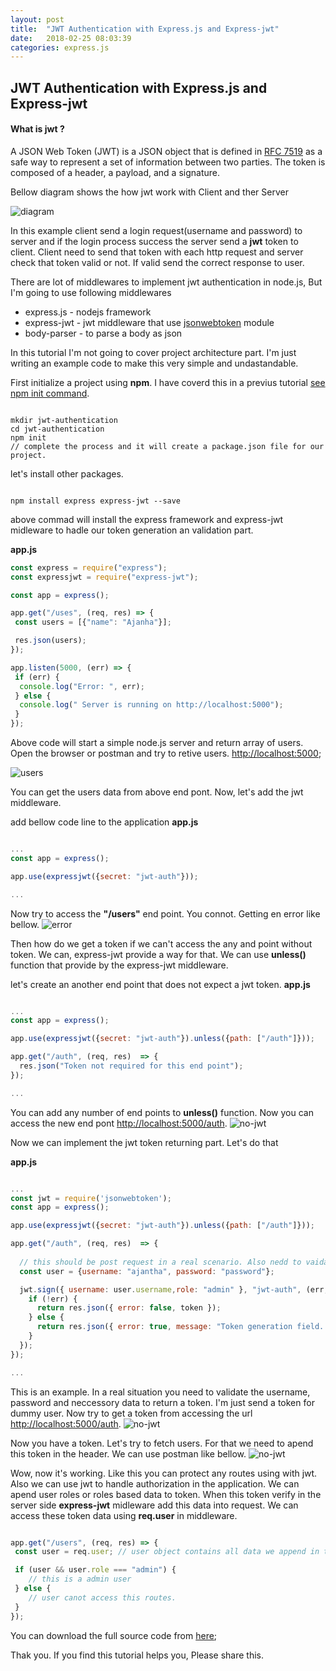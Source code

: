```yaml
---
layout: post
title:  "JWT Authentication with Express.js and Express-jwt"
date:   2018-02-25 08:03:39
categories: express.js
---
```


## **JWT Authentication with Express.js and Express-jwt**

#### What is **jwt** ?

A JSON Web Token (JWT) is a JSON object that is defined in [RFC 7519](https://tools.ietf.org/html/rfc7519) as a safe way to represent a set of information between two parties. The token is composed of a header, a payload, and a signature.

Bellow diagram shows the how jwt work with Client and ther Server

![diagram](https://cdn.auth0.com/content/jwt/jwt-diagram.png)


In this example client send a login request(username and password) to server and if the login process success the server send a **jwt** token to client. Client need to send that token with each http request and server check that token valid or not. If valid send the correct response to user.


There are lot of middlewares to implement jwt authentication in node.js, But I'm going to use following middlewares

* express.js - nodejs framework
* express-jwt - jwt middleware that use [jsonwebtoken](https://www.npmjs.com/package/jsonwebtoken) module
* body-parser - to parse a body as json


In this tutorial I'm not going to cover project architecture part. I'm just writing an example code to make this very simple and undastandable.

First initialize a project using **npm**. I have coverd this in a previus tutorial [see npm init command](http://localhost:4000/express.js/2017/10/13/Express-Simple-REST-API.html).

``` shell

mkdir jwt-authentication
cd jwt-authentication
npm init
// complete the process and it will create a package.json file for our project.

```

let's install other packages.

``` shell

npm install express express-jwt --save

```

above commad will install the express framework and express-jwt midleware to hadle our token generation an validation part.

**app.js**

``` javascript
const express = require("express");
const expressjwt = require("express-jwt");

const app = express();

app.get("/uses", (req, res) => {
 const users = [{"name": "Ajanha"}];

 res.json(users);
});

app.listen(5000, (err) => {
 if (err) {
  console.log("Error: ", err);
 } else {
  console.log(" Server is running on http://localhost:5000");
 }
});
```

Above code will start a simple node.js server and return array of users. Open the browser or postman and try to retive users.
[http://localhost:5000](http://localhost:5000);

![users]({{"/assets/jwt-auth/users.png"}})

You can get the users data from above end pont. Now, let's add the jwt middleware.

add bellow code line to the application
**app.js**
``` javascript

...
const app = express();

app.use(expressjwt({secret: "jwt-auth"}));

...

```

Now try to access the **"/users"** end point. You connot. Getting en error like bellow.
![error]({{"/assets/jwt-auth/auth-error.png"}})

Then how do we get a token if we can't access the any and point without token. We can, express-jwt provide a way for that. We can use **unless()** function that provide by the express-jwt middleware.

let's create an another end point that does not expect a jwt token.
**app.js**
``` javascript

...
const app = express();

app.use(expressjwt({secret: "jwt-auth"}).unless({path: ["/auth"]}));

app.get("/auth", (req, res)  => {
  res.json("Token not required for this end point");
});

...
```
You can add any number of end points to **unless()** function. Now you can access the new end pont [http://localhost:5000/auth](http://localhost:5000/auth).
![no-jwt]({{"/assets/jwt-auth/no-jwt.png"}})


Now we can implement the jwt token returning part. Let's do that

**app.js**
``` javascript

...
const jwt = require('jsonwebtoken');
const app = express();

app.use(expressjwt({secret: "jwt-auth"}).unless({path: ["/auth"]}));

app.get("/auth", (req, res)  => {
  
  // this should be post request in a real scenario. Also nedd to vaidate the user from database.
  const user = {username: "ajantha", password: "password"};

  jwt.sign({ username: user.username,role: "admin" }, "jwt-auth", (err, token) => {
    if (!err) {
      return res.json({ error: false, token });
    } else {
      return res.json({ error: true, message: "Token generation field. Try again" });
    }
  });
});

...
```

This is an example. In a real situation you need to validate the username, password and neccessory data to return a token. I'm just send a token for dummy user.
Now try to get a token from accessing the url [http://localhost:5000/auth](http://localhost:5000/auth).
![no-jwt]({{"/assets/jwt-auth/token.png"}})

Now you have a token. Let's try to fetch users. For that we need to apend this token in the header. We can use postman like bellow.
![no-jwt]({{"/assets/jwt-auth/postman.png"}})


Wow, now it's working. Like this you can protect any routes using with jwt. Also we can use jwt to handle authorization in the application. We can apend user roles or roles based data to token. When this token verify in the server side **express-jwt** midleware add this data into request. We can access these token data using **req.user** in middleware.

``` javascript

app.get("/users", (req, res) => {
 const user = req.user; // user object contains all data we append in the token generation function. we can use this to authorize routes. like bellow

 if (user && user.role === "admin") {
	// this is a admin user
 } else {
	// user canot access this routes.
 }
});

```

You can download the full source code from [here](https://github.com/AjanthaB/Express-Jwt-Authentication-Starter);

Thak you. If you find this tutorial helps you, Please share this.